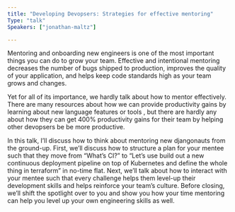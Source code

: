 ```yaml
---
title: "Developing Devopsers: Strategies for effective mentoring"
Type: "talk"
Speakers: ["jonathan-maltz"]

---
```

Mentoring and onboarding new engineers is one of the most important things you can do to grow your team. Effective and intentional mentoring decreases the number of bugs shipped to production, improves the quality of your application, and helps keep code standards high as your team grows and changes.

Yet for all of its importance, we hardly talk about how to mentor effectively. There are many resources about how we can provide productivity gains by learning about new language features or tools , but there are hardly any about how they can get 400% productivity gains for their team by helping other devopsers be be more productive.

In this talk, I’ll discuss how to think about mentoring new djangonauts from the ground-up. First, we’ll discuss how to structure a plan for your mentee such that they move from “What’s CI?” to “Let’s use build out a new continuous deployment pipeline on top of Kubernetes and define the whole thing in terraform” in no-time flat. Next, we’ll talk about how to interact with your mentee such that every challenge helps them level-up their development skills and helps reinforce your team’s culture. Before closing, we’ll shift the spotlight over to you and show you how your time mentoring can help you level up your own engineering skills as well.
